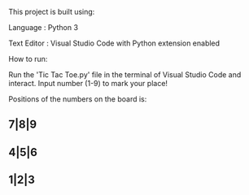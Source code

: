 This project is built using:

Language : Python 3

Text Editor : Visual Studio Code with Python extension enabled



How to run:

Run the 'Tic Tac Toe.py' file in the terminal of Visual Studio Code and interact. Input number (1-9) to mark your place!


Positions of the numbers on the board is:

7|8|9
-----
4|5|6
-----
1|2|3
-----
